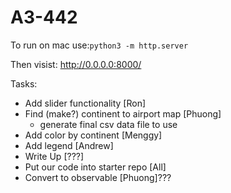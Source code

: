# A3-442

To run on mac use:```python3 -m http.server```

Then visist: http://0.0.0.0:8000/

Tasks:
- Add slider functionality [Ron]
- Find (make?) continent to airport map [Phuong]
    - generate final csv data file to use
- Add color by continent [Menggy]
- Add legend [Andrew]
- Write Up [???]
- Put our code into starter repo [All]
- Convert to observable [Phuong]???